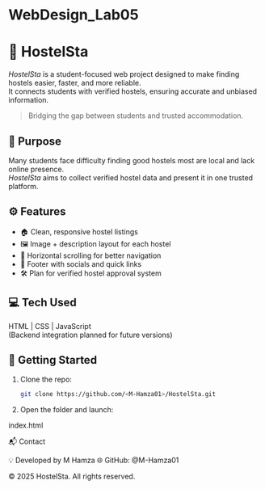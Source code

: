 # WebDesign_Lab05
# 🏡 HostelSta

*HostelSta* is a student-focused web project designed to make finding hostels easier, faster, and more reliable.  
It connects students with verified hostels, ensuring accurate and unbiased information.

> Bridging the gap between students and trusted accommodation.

## 🎯 Purpose

Many students face difficulty finding good hostels most are local and lack online presence.  
*HostelSta* aims to collect verified hostel data and present it in one trusted platform.

## ⚙ Features

- 🏠 Clean, responsive hostel listings  
- 🖼 Image + description layout for each hostel  
- 🧭 Horizontal scrolling for better navigation  
- 🔗 Footer with socials and quick links  
- 🛠 Plan for verified hostel approval system  

## 💻 Tech Used

HTML | CSS | JavaScript  
(Backend integration planned for future versions)

## 🚀 Getting Started

1. Clone the repo:
   ```bash
   git clone https://github.com/<M-Hamza01>/HostelSta.git

2. Open the folder and launch:

index.html





📬 Contact

💡 Developed by M Hamza
🌐 GitHub: @M-Hamza01

© 2025 HostelSta. All rights reserved.
